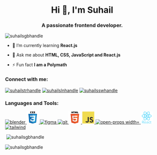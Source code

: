 <h1 align="center">Hi 👋, I'm Suhail</h1>
<h3 align="center">A passionate frontend developer.</h3>

<p align="left"> <img src="https://komarev.com/ghpvc/?username=suhailsgbhandle&label=Profile%20views&color=0e75b6&style=flat" alt="suhailsgbhandle" /> </p>

- 🌱 I’m currently learning **React.js**

- 💬 Ask me about **HTML, CSS, JavaScript and React.js**

- ⚡ Fun fact **I am a Polymath**

<h3 align="left">Connect with me:</h3>
<p align="left">
<a href="https://twitter.com/suhailstrhandle" target="blank"><img align="center" src="https://raw.githubusercontent.com/rahuldkjain/github-profile-readme-generator/master/src/images/icons/Social/twitter.svg" alt="suhailstrhandle" height="30" width="40" /></a>
<a href="https://linkedin.com/in/suhailslnhandle" target="blank"><img align="center" src="https://raw.githubusercontent.com/rahuldkjain/github-profile-readme-generator/master/src/images/icons/Social/linked-in-alt.svg" alt="suhailslnhandle" height="30" width="40" /></a>
<a href="https://stackoverflow.com/users/suhailsswhandle" target="blank"><img align="center" src="https://raw.githubusercontent.com/rahuldkjain/github-profile-readme-generator/master/src/images/icons/Social/stack-overflow.svg" alt="suhailsswhandle" height="30" width="40" /></a>
</p>

<h3 align="left">Languages and Tools:</h3>
<p align="left"> <a href="https://www.blender.org/" target="_blank" title="Blender" rel="noreferrer"> <img src="https://download.blender.org/branding/community/blender_community_badge_white.svg" alt="blender" width="40" height="40"/> </a> <a href="https://www.w3schools.com/css/" target="_blank" title="CSS" rel="noreferrer"> <img src="https://raw.githubusercontent.com/devicons/devicon/master/icons/css3/css3-original-wordmark.svg" alt="css3" width="40" height="40"/> </a> <a href="https://www.figma.com/" target="_blank" title="Figma" rel="noreferrer"> <img src="https://www.vectorlogo.zone/logos/figma/figma-icon.svg" alt="figma" width="40" height="40"/> </a> <a href="https://git-scm.com/" target="_blank" title="Git" rel="noreferrer"> <img src="https://www.vectorlogo.zone/logos/git-scm/git-scm-icon.svg" alt="git" width="40" height="40"/> </a> <a href="https://www.w3.org/html/" target="_blank"  title="HTML" rel="noreferrer"> <img src="https://raw.githubusercontent.com/devicons/devicon/master/icons/html5/html5-original-wordmark.svg" alt="html5" width="40" height="40"/> </a> <a href="https://developer.mozilla.org/en-US/docs/Web/JavaScript" target="_blank" title="JavaScript" rel="noreferrer"> <img src="https://raw.githubusercontent.com/devicons/devicon/master/icons/javascript/javascript-original.svg" alt="javascript" width="40" height="40"/> </a> <a href="https://open-props.style/" target="_blank" title="Open Props" rel="noreferrer"> <img src="https://user-images.githubusercontent.com/1134620/141246730-7df4cf2a-6249-42ca-a01b-494c3ccddabe.png" alt="open-props width="40" height="40"/> </a> <a href="https://reactjs.org/" target="_blank" title="React.js" rel="noreferrer"> <img src="https://raw.githubusercontent.com/devicons/devicon/master/icons/react/react-original-wordmark.svg" alt="react" width="40" height="40"/> </a> <a href="https://tailwindcss.com/" target="_blank" title="Tailwind CSS" rel="noreferrer"> <img src="https://www.vectorlogo.zone/logos/tailwindcss/tailwindcss-icon.svg" alt="tailwind" width="40" height="40"/> </a> </p>

<p>&nbsp;<img align="center" src="https://github-readme-stats.vercel.app/api?username=suhailsgbhandle&show_icons=true&locale=en" alt="suhailsgbhandle" /></p>

<p><img align="center" src="https://github-readme-streak-stats.herokuapp.com/?user=suhailsgbhandle&" alt="suhailsgbhandle" /></p>
